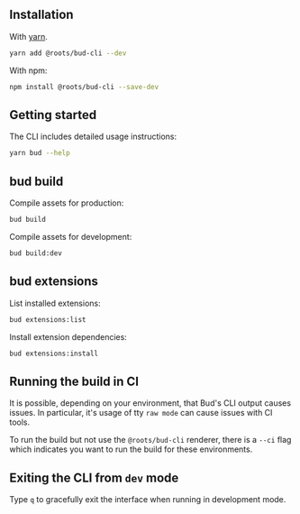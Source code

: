 ## Installation

With [yarn](https://classic.yarnpkg.com).

```sh
yarn add @roots/bud-cli --dev
```

With npm:

```sh
npm install @roots/bud-cli --save-dev
```

## Getting started

The CLI includes detailed usage instructions:

```sh
yarn bud --help
```

## bud build

Compile assets for production:

```sh
bud build
```

Compile assets for development:

```sh
bud build:dev
```

## bud extensions

List installed extensions:

```sh
bud extensions:list
```

Install extension dependencies:

```sh
bud extensions:install
```

## Running the build in CI

It is possible, depending on your environment, that Bud's CLI output causes issues. In particular, it's usage of tty `raw mode` can cause issues with CI tools.

To run the build but not use the `@roots/bud-cli` renderer, there is a `--ci` flag which indicates you want to run the build for these environments.

## Exiting the CLI from `dev` mode

Type `q` to gracefully exit the interface when running in development mode.
